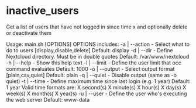 # inactive_users
Get a list of users that have not logged in since time x and optionally delete or deactivate them

Usage: main.sh [OPTIONS]
OPTIONS includes:
                -a | --action   - Select what to do to users [display,disable,delete]   Default: display
                -d | --dir      - Define Nextcloud directory. Must be in double quotes  Default: /var/www/nextcloud
                -h | --help     - Show this help text
                -l | --limit    - Define the user limit that occ command evaluates      Default: 1000
                -o | --output   - Select output format [plain,csv,quiet]                Default: plain
                -q | --quiet    - Disable output (same as -o quiet)
                -t | --time     - Define maximum time since last login (e.g. 1 year)    Default: 1 year
                                  Valid time formats are: 
                                        X second(s)
                                        X minute(s)
                                        X hour(s)
                                        X day(s)
                                        X week(s)
                                        X month(s)
                                        X year(s)
                -u | --user     - Define the user who's executing the web server        Default: www-data
